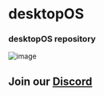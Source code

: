 # desktopOS
### desktopOS repository
![image](https://media.discordapp.net/attachments/921011982465896518/1035523207744208996/Screenshot_20221028_185902.png?width=771&height=433)
## Join our [Discord](https://discord.gg/KQGvaHYxsv)
